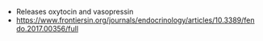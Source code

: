 - Releases oxytocin and vasopressin
- https://www.frontiersin.org/journals/endocrinology/articles/10.3389/fendo.2017.00356/full 
